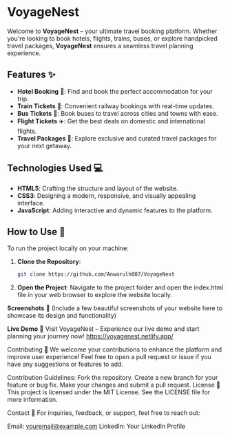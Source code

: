 # VoyageNest 

Welcome to **VoyageNest** – your ultimate travel booking platform. Whether you're looking to book hotels, flights, trains, buses, or explore handpicked travel packages, **VoyageNest** ensures a seamless travel planning experience.

## Features ✨

- **Hotel Booking** 🏨: Find and book the perfect accommodation for your trip.
- **Train Tickets** 🚆: Convenient railway bookings with real-time updates.
- **Bus Tickets** 🚌: Book buses to travel across cities and towns with ease.
- **Flight Tickets** ✈️: Get the best deals on domestic and international flights.
- **Travel Packages** 🌟: Explore exclusive and curated travel packages for your next getaway.

## Technologies Used 💻

- **HTML5**: Crafting the structure and layout of the website.
- **CSS3**: Designing a modern, responsive, and visually appealing interface.
- **JavaScript**: Adding interactive and dynamic features to the platform.

## How to Use 🚀

To run the project locally on your machine:

1. **Clone the Repository**:
   ```bash
   git clone https://github.com/Anwarulh007/VoyageNest
2. **Open the Project**:
Navigate to the project folder and open the index.html file in your web browser to explore the website locally.


**Screenshots** 📸
(Include a few beautiful screenshots of your website here to showcase its design and functionality)

**Live Demo** 🔗
Visit VoyageNest – Experience our live demo and start planning your journey now!
https://voyagenest.netlify.app/

Contributing 🤝
We welcome your contributions to enhance the platform and improve user experience! Feel free to open a pull request or issue if you have any suggestions or features to add.

Contribution Guidelines:
Fork the repository.
Create a new branch for your feature or bug fix.
Make your changes and submit a pull request.
License 📄
This project is licensed under the MIT License. See the LICENSE file for more information.

Contact 📧
For inquiries, feedback, or support, feel free to reach out:

Email: youremail@example.com
LinkedIn: Your LinkedIn Profile
